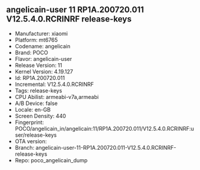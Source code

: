 ## angelicain-user 11 RP1A.200720.011 V12.5.4.0.RCRINRF release-keys
- Manufacturer: xiaomi
- Platform: mt6765
- Codename: angelicain
- Brand: POCO
- Flavor: angelicain-user
- Release Version: 11
- Kernel Version: 4.19.127
- Id: RP1A.200720.011
- Incremental: V12.5.4.0.RCRINRF
- Tags: release-keys
- CPU Abilist: armeabi-v7a,armeabi
- A/B Device: false
- Locale: en-GB
- Screen Density: 440
- Fingerprint: POCO/angelicain_in/angelicain:11/RP1A.200720.011/V12.5.4.0.RCRINRF:user/release-keys
- OTA version: 
- Branch: angelicain-user-11-RP1A.200720.011-V12.5.4.0.RCRINRF-release-keys
- Repo: poco_angelicain_dump
